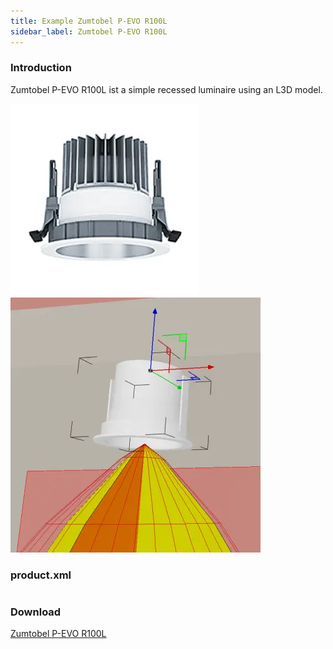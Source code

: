 ```yaml
---
title: Example Zumtobel P-EVO R100L
sidebar_label: Zumtobel P-EVO R100L
---
```

<!-- markdownlint-disable MD033 (no html im markdown) -->

### Introduction

Zumtobel P-EVO R100L ist a simple recessed luminaire using an L3D model.

<img src="/img/docs/getting-started/product_zumtobel.webp" alt="SLV NEW TRIA 2"/>

<img src="/img/docs/getting-started/product_zumtobel_3d.webp" alt="SLV NEW TRIA 2"/>

### product.xml

```xml showLineNumbers

```

### Download

<a href="https://github.com/globallightingdata/examples/tree/master/Zumtobel%20P-EVO%20R100L" target="_blank">Zumtobel P-EVO R100L</a>
